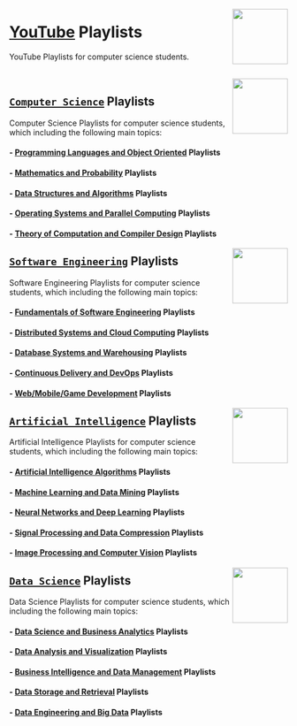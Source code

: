 <img align="right" width="100" src="https://github.com/cs-MohamedAyman/eLearning-Platforms/blob/master/logos/youtube.jpg"></img>

# [YouTube](https://www.youtube.com/) Playlists
YouTube Playlists for computer science students.

<br>

<img align="right" width="100" src="https://github.com/cs-MohamedAyman/cs-MohamedAyman/blob/main/repos-logos/computer-science-department.jpg">

## [`Computer Science`](https://github.com/cs-MohamedAyman/eLearning-Platforms/tree/master/YouTube-Playlists/Computer-Science/README.md) Playlists
Computer Science Playlists for computer science students, which including the following main topics:

#### - [Programming Languages and Object Oriented](https://github.com/cs-MohamedAyman/eLearning-Platforms/tree/master/YouTube-Playlists/Computer-Science/README.md) Playlists
#### - [Mathematics and Probability](https://github.com/cs-MohamedAyman/eLearning-Platforms/tree/master/YouTube-Playlists/Computer-Science/README.md) Playlists
#### - [Data Structures and Algorithms](https://github.com/cs-MohamedAyman/eLearning-Platforms/tree/master/YouTube-Playlists/Computer-Science/README.md) Playlists
#### - [Operating Systems and Parallel Computing](https://github.com/cs-MohamedAyman/eLearning-Platforms/tree/master/YouTube-Playlists/Computer-Science/README.md) Playlists
#### - [Theory of Computation and Compiler Design](https://github.com/cs-MohamedAyman/eLearning-Platforms/tree/master/YouTube-Playlists/Computer-Science/README.md) Playlists

<img align="right" width="100" src="https://github.com/cs-MohamedAyman/cs-MohamedAyman/blob/main/repos-logos/software-engineering-department.jpg">

## [`Software Engineering`](https://github.com/cs-MohamedAyman/eLearning-Platforms/tree/master/YouTube-Playlists/Software-Engineering/README.md) Playlists
Software Engineering Playlists for computer science students, which including the following main topics:

#### - [Fundamentals of Software Engineering](https://github.com/cs-MohamedAyman/eLearning-Platforms/tree/master/YouTube-Playlists/Software-Engineering/README.md) Playlists
#### - [Distributed Systems and Cloud Computing](https://github.com/cs-MohamedAyman/eLearning-Platforms/tree/master/YouTube-Playlists/Software-Engineering/README.md) Playlists
#### - [Database Systems and Warehousing](https://github.com/cs-MohamedAyman/eLearning-Platforms/tree/master/YouTube-Playlists/Software-Engineering/README.md) Playlists
#### - [Continuous Delivery and DevOps](https://github.com/cs-MohamedAyman/eLearning-Platforms/tree/master/YouTube-Playlists/Software-Engineering/README.md) Playlists
#### - [Web/Mobile/Game Development](https://github.com/cs-MohamedAyman/eLearning-Platforms/tree/master/YouTube-Playlists/Software-Engineering/README.md) Playlists

<img align="right" width="100" src="https://github.com/cs-MohamedAyman/cs-MohamedAyman/blob/main/repos-logos/artificial-intelligence-department.jpg">

## [`Artificial Intelligence`](https://github.com/cs-MohamedAyman/eLearning-Platforms/tree/master/YouTube-Playlists/Artificial-Intelligence/README.md) Playlists
Artificial Intelligence Playlists for computer science students, which including the following main topics:

#### - [Artificial Intelligence Algorithms](https://github.com/cs-MohamedAyman/eLearning-Platforms/tree/master/YouTube-Playlists/Artificial-Intelligence/README.md) Playlists
#### - [Machine Learning and Data Mining](https://github.com/cs-MohamedAyman/eLearning-Platforms/tree/master/YouTube-Playlists/Artificial-Intelligence/README.md) Playlists
#### - [Neural Networks and Deep Learning](https://github.com/cs-MohamedAyman/eLearning-Platforms/tree/master/YouTube-Playlists/Artificial-Intelligence/README.md) Playlists
#### - [Signal Processing and Data Compression](https://github.com/cs-MohamedAyman/eLearning-Platforms/tree/master/YouTube-Playlists/Artificial-Intelligence/README.md) Playlists
#### - [Image Processing and Computer Vision](https://github.com/cs-MohamedAyman/eLearning-Platforms/tree/master/YouTube-Playlists/Artificial-Intelligence/README.md) Playlists

<img align="right" width="100" src="https://github.com/cs-MohamedAyman/cs-MohamedAyman/blob/main/repos-logos/data-science-department.jpg">

## [`Data Science`](https://github.com/cs-MohamedAyman/eLearning-Platforms/tree/master/YouTube-Playlists/Data-Science/README.md) Playlists
Data Science Playlists for computer science students, which including the following main topics:

#### - [Data Science and Business Analytics](https://github.com/cs-MohamedAyman/eLearning-Platforms/tree/master/YouTube-Playlists/Data-Science/README.md) Playlists
#### - [Data Analysis and Visualization](https://github.com/cs-MohamedAyman/eLearning-Platforms/tree/master/YouTube-Playlists/Data-Science/README.md) Playlists
#### - [Business Intelligence and Data Management](https://github.com/cs-MohamedAyman/eLearning-Platforms/tree/master/YouTube-Playlists/Data-Science/README.md) Playlists
#### - [Data Storage and Retrieval](https://github.com/cs-MohamedAyman/eLearning-Platforms/tree/master/YouTube-Playlists/Data-Science/README.md) Playlists
#### - [Data Engineering and Big Data](https://github.com/cs-MohamedAyman/eLearning-Platforms/tree/master/YouTube-Playlists/Data-Science/README.md) Playlists
